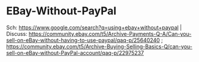 # EBay-Without-PayPal
Sch: https://www.google.com/search?q=using+ebay+without+paypal | Discuss: https://community.ebay.com/t5/Archive-Payments-Q-A/Can-you-sell-on-eBay-without-having-to-use-paypal/qaq-p/25640240 ; https://community.ebay.com/t5/Archive-Buying-Selling-Basics-Q/can-you-sell-on-eBay-without-PayPal-account/qaq-p/22975237
